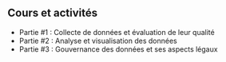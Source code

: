 ## Cours et activités

- Partie #1 : Collecte de données et évaluation de leur qualité
- Partie #2 : Analyse et visualisation des données
- Partie #3 : Gouvernance des données et ses aspects légaux

